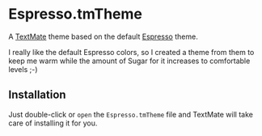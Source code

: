 # Espresso.tmTheme

A [TextMate][] theme based on the default [Espresso][] theme.

I really like the default Espresso colors, so I created a theme from them to
keep me warm while the amount of Sugar for it increases to comfortable levels
;-)

## Installation

Just double-click or `open` the `Espresso.tmTheme` file and TextMate will take
care of installing it for you.


[espresso]: http://macrabbit.com/espresso/
[textmate]: http://macromates.com/
